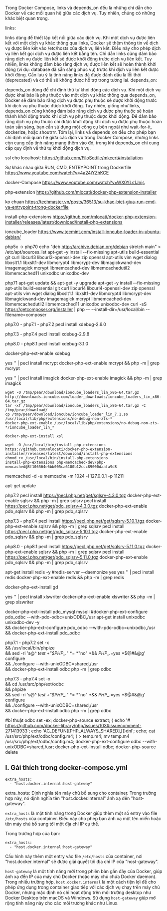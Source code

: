 Trong Docker Compose, links và depends_on đều là những chỉ dẫn cho Docker về các mối quan hệ giữa các dịch vụ. Tuy nhiên, chúng có những khác biệt quan trọng.

links:

links dùng để thiết lập kết nối giữa các dịch vụ.
Khi một dịch vụ được liên kết với một dịch vụ khác thông qua links, Docker sẽ thêm thông tin về dịch vụ được liên kết vào /etc/hosts của dịch vụ liên kết. Điều này cho phép dịch vụ liên kết gọi dịch vụ được liên kết bằng tên.
Chỉ dẫn links cũng đảm bảo rằng dịch vụ được liên kết sẽ được khởi động trước dịch vụ liên kết.
Tuy nhiên, links không đảm bảo rằng dịch vụ được liên kết sẽ hoàn thành khởi động (ví dụ: database đã sẵn sàng phục vụ) trước khi dịch vụ liên kết được khởi động.
Cần lưu ý là tính năng links đã được đánh dấu là lỗi thời (deprecated) và có thể sẽ không được hỗ trợ trong tương lai.
depends_on:

depends_on dùng để chỉ định thứ tự khởi động các dịch vụ.
Khi một dịch vụ được khai báo là phụ thuộc vào một dịch vụ khác thông qua depends_on, Docker sẽ đảm bảo rằng dịch vụ được phụ thuộc sẽ được khởi động trước khi dịch vụ phụ thuộc được khởi động.
Tuy nhiên, giống như links, depends_on cũng không đảm bảo rằng dịch vụ được phụ thuộc sẽ hoàn thành khởi động trước khi dịch vụ phụ thuộc được khởi động.
Để đảm bảo rằng dịch vụ phụ thuộc chỉ được khởi động khi dịch vụ được phụ thuộc hoàn toàn sẵn sàng, bạn cần sử dụng một công cụ bên ngoài như wait-for-it, dockerize, hoặc shoutrrr.
Tóm lại, links và depends_on đều cho phép bạn chỉ định mối quan hệ giữa các dịch vụ trong Docker Compose, nhưng links còn cung cấp tính năng mạng thêm vào đó, trong khi depends_on chỉ cung cấp quy định về thứ tự khởi động dịch vụ.


ssl cho localhost:
https://github.com/FiloSottile/mkcert#installation

Sự khác nhau giữa RUN, CMD, ENTRYPOINT trong Dockerfile
https://www.youtube.com/watch?v=4a24iYZhKCE


docker-Compose
https://www.youtube.com/watch?v=WX0YLs1Jnjs

php-extension
https://github.com/mlocati/docker-php-extension-installer

ko chuan
https://techmaster.vn/posts/36513/su-khac-biet-giua-run-cmd-va-entrypoint-trong-dockerfile


install-php-extensions
https://github.com/mlocati/docker-php-extension-installer/releases/latest/download/install-php-extensions

ioncube_loader
https://www.tecmint.com/install-ioncube-loader-in-ubuntu-debian/

php5x -> php70
  echo "deb http://archive.debian.org/debian stretch main" > /etc/apt/sources.list
  apt-get -y install --fix-missing apt-utils build-essential git curl libcurl3 libcurl3-openssl-dev zip openssl apt-utils vim wget dialog libxslt1.1 libxslt1-dev libmcrypt4 libmcrypt-dev libmagickwand-dev imagemagick mcrypt libmemcached-dev libmemcachedutil2 libmemcached11 unixodbc unixodbc-dev


php71
   apt-get update && apt-get -y upgrade
   apt-get -y install --fix-missing apt-utils build-essential git curl libcurl4 libcurl4-openssl-dev zip openssl apt-utils vim wget dialog libxslt1.1 libxslt1-dev libmcrypt4 libmcrypt-dev libmagickwand-dev imagemagick mcrypt libmemcached-dev libmemcachedutil2 libmemcached11 unixodbc unixodbc-dev
   curl -sS https://getcomposer.org/installer | php -- --install-dir=/usr/local/bin --filename=composer

 php7.0 - php7.1 - php7.2
   pecl install xdebug-2.6.0

 php7.3 - php7.4
   pecl install xdebug-2.9.8
   
 php8.0 - php8.1
  pecl install xdebug-3.1.0

   docker-php-ext-enable xdebug

   yes '' | pecl install mcrypt
   docker-php-ext-enable mcrypt && php -m | grep mcrypt

   yes '' | pecl install imagick
   docker-php-ext-enable imagick && php -m | grep imagick

    wget -O /tmp/pear/download/ioncube_loaders_lin_x86-64.tar.gz  http://downloads.ioncube.com/loader_downloads/ioncube_loaders_lin_x86-64.tar.gz
    tar -xf /tmp/pear/download/ioncube_loaders_lin_x86-64.tar.gz -C /tmp/pear/download/
    cp /tmp/pear/download/ioncube/ioncube_loader_lin_7.1.so /usr/local/lib/php/extensions/no-debug-non-zts-*
    docker-php-ext-enable /usr/local/lib/php/extensions/no-debug-non-zts-*/ioncube_loader_lin_*

    docker-php-ext-install xsl

    wget -O /usr/local/bin/install-php-extensions https://github.com/mlocati/docker-php-extension-installer/releases/latest/download/install-php-extensions
    chmod +x /usr/local/bin/install-php-extensions
    install-php-extensions php-memcached-dev/php-memcached@8f106564e6bb005ca6100b12ccc89000daafa9d8

   memcached -d -u memcache -m 1024 -l 127.0.0.1 -p 11211

   apt-get update

   php7.2
   pecl install https://pecl.php.net/get/sqlsrv-4.3.0.tgz
   docker-php-ext-enable sqlsrv && php -m | grep sqlsrv
   pecl install https://pecl.php.net/get/pdo_sqlsrv-4.3.0.tgz
   docker-php-ext-enable pdo_sqlsrv && php -m | grep pdo_sqlsrv


   php7.3 - php7.4
   pecl install https://pecl.php.net/get/sqlsrv-5.10.1.tgz
   docker-php-ext-enable sqlsrv && php -m | grep sqlsrv
   pecl install https://pecl.php.net/get/pdo_sqlsrv-5.10.1.tgz
   docker-php-ext-enable pdo_sqlsrv && php -m | grep pdo_sqlsrv

   php8.0 - php8.1
   pecl install https://pecl.php.net/get/sqlsrv-5.11.0.tgz
   docker-php-ext-enable sqlsrv && php -m | grep sqlsrv
   pecl install https://pecl.php.net/get/pdo_sqlsrv-5.11.0.tgz
   docker-php-ext-enable pdo_sqlsrv && php -m | grep pdo_sqlsrv

   apt-get install redis -y
   #redis-server --daemonize yes
   yes '' | pecl install redis
   docker-php-ext-enable redis && php -m | grep redis

   docker-php-ext-install gd

   yes '' |  pecl install xlswriter
   docker-php-ext-enable xlswriter && php -m | grep xlswriter

   docker-php-ext-install pdo_mysql mysqli
   #docker-php-ext-configure pdo_odbc --with-pdo-odbc=unixODBC,/usr
   apt-get install unixodbc unixodbc-dev -y \
   && docker-php-ext-configure pdo_odbc --with-pdo-odbc=unixodbc,/usr \
   && docker-php-ext-install pdo_odbc
   
   php7.1 - php7.2
   set -x \
    && /usr/local/bin/phpize \
    && sed -ri 's@^ *test +"\$PHP_.*" *= *"no" *&& *PHP_.*=yes *$@#&@g' configure \
    && ./configure --with-unixODBC=shared,/usr \
    && docker-php-ext-install odbc
   php -m | grep odbc

   php7.3 - php7.4
   set -x \
   && cd /usr/src/php/ext/odbc \
   && phpize \
   && sed -ri 's@^ *test +"\$PHP_.*" *= *"no" *&& *PHP_.*=yes *$@#&@g' configure \
   && ./configure --with-unixODBC=shared,/usr \
   && docker-php-ext-install odbc
   php -m | grep odbc

#bí thuật odbc
set -ex; 	docker-php-source extract; 	{ 		echo '# https://github.com/docker-library/php/issues/103#issuecomment-271413933'; 		echo 'AC_DEFUN([PHP_ALWAYS_SHARED],[])dnl'; 		echo; 		cat /usr/src/php/ext/odbc/config.m4; 	} > temp.m4; 	mv temp.m4 /usr/src/php/ext/odbc/config.m4; 	docker-php-ext-configure odbc --with-unixODBC=shared,/usr; 	docker-php-ext-install odbc; 	docker-php-source delete


## I. Gải thích trong docker-compose.yml

    extra_hosts:
      - "host.docker.internal:host-gateway"


extra_hosts: Định nghĩa tên máy chủ bổ sung cho container. Trong trường hợp này, nó định nghĩa tên "host.docker.internal" ánh xạ đến "host-gateway".

`extra_hosts` là một tính năng trong Docker giúp thêm một số entry vào file `/etc/hosts` của container. Điều này cho phép bạn ánh xạ một tên miền hoặc tên máy chủ bổ sung tới một địa chỉ IP cụ thể.

Trong trường hợp của bạn:
```
extra_hosts:
  - "host.docker.internal:host-gateway"
```
Cấu hình này thêm một entry vào file `/etc/hosts` của container, nơi "host.docker.internal" sẽ được giải quyết tới địa chỉ IP của "host-gateway".

`host-gateway` là một tính năng mới trong phiên bản gần đây của Docker, giúp ánh xạ đến IP của máy chủ Docker (hoặc máy chủ chứa Docker daemon). Trong nhiều trường hợp, `host.docker.internal` là một cách tiện lợi để cho phép ứng dụng trong container giao tiếp với các dịch vụ chạy trên máy chủ Docker, nhưng mặc định nó chỉ hoạt động trên môi trường desktop như Docker Desktop trên macOS và Windows. Sử dụng `host-gateway` giúp mở rộng tính năng này cho các môi trường khác như Linux.